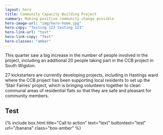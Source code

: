 ```yaml
---
layout: hero
title: Community Capacity Building Project
summary: Making positive community change possible
hero-image-url: "img/hero-home.jpg"
hero-copy: "Testing 123 testing 123"
hero-link-url: "test"
hero-link-copy: "Test"
hero-classes: "amber"
---
```


This quarter saw a big increase in the number of people involved in the project, including an additional 20 people taking part in the CCB project in South Wigston.

27 kickstarters are currently developing projects, including in Hastings ward where the CCB project has been supporting local residents to set up the ‘Stair Fairies’ project, which is bringing volunteers together to clean communal areas of residential flats so that they are safe and pleasant for community members.

## Test

{% include box.html title="Call to action" text="text" buttontext="test" url="/banana" class="box-amber"  %}
